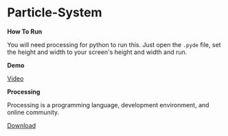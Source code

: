 # Particle-System

**How To Run**

You will need processing for python to run this. Just open the `.pyde` file, set the height and width to your screen's height and width and run.

**Demo**

[Video](https://www.youtube.com/watch?v=-vUuerg9qiw)


**Processing**

Processing is a programming language, development environment, and online community.

[Download](https://py.processing.org/)
